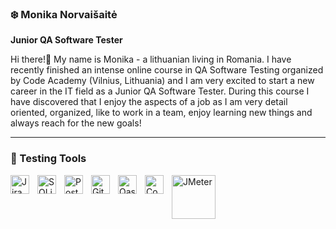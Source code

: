 ### ❄️ Monika Norvaišaitė
**Junior QA Software Tester**

Hi there!👋 My name is Monika - a lithuanian living in Romania. 
I have recently finished an intense online course in QA Software Testing organized by Code Academy (Vilnius, Lithuania) and I am very excited to start a new career in the IT field as a Junior QA Software Tester. 
During this course I have discovered that I enjoy the aspects of a job as I am very detail oriented, organized, like to work in a team, enjoy learning new things and always reach for the new goals!

- - -

### 🧰 Testing Tools

<img align="left" alt="Jira" width="30px" style="padding-right:10px;" src="https://cdn.jsdelivr.net/gh/devicons/devicon@latest/icons/jira/jira-original-wordmark.svg"/>
<img align="left" alt="SQLite" width="30px" style="padding-right:10px;" src="https://cdn.jsdelivr.net/gh/devicons/devicon@latest/icons/sqlite/sqlite-original.svg"
<img align="left" alt="VSCode" width="30px" style="padding-right:10px;" src="https://cdn.jsdelivr.net/gh/devicons/devicon@latest/icons/vscode/vscode-original-wordmark.svg" />
<img align="left" alt="PostMan" width="30px" style="padding-right:10px;" src="https://cdn.jsdelivr.net/gh/devicons/devicon@latest/icons/postman/postman-original.svg" />
<img align="left" alt="GitHub" width="30px" style="padding-right:10px;" src="https://cdn.jsdelivr.net/gh/devicons/devicon/icons/github/github-original.svg" />
<img align="left" alt="Qase" width="30px" style="padding-right:10px;" src="https://images.crunchbase.com/image/upload/c_pad,f_auto,q_auto:eco,dpr_1/lidndmud8ysoncox1umx"/>
<img align="left" alt="Confluence" width="30px" style="padding-right:10px;" src="https://cdn.jsdelivr.net/gh/devicons/devicon@latest/icons/confluence/confluence-plain-wordmark.svg" />
<img align="left" alt="JMeter" width="70px" style="padding-right:10px;" src="https://www.angleritech.com/wp-content/uploads/2017/10/asf-logo.png" />
<br />

#



<!--
**MonikaNor/MonikaNor** is a ✨ _special_ ✨ repository because its `README.md` (this file) appears on your GitHub profile.

Here are some ideas to get you started:

- 🔭 I’m currently working on ...
- 🌱 I’m currently learning ...
- 👯 I’m looking to collaborate on ...
- 🤔 I’m looking for help with ...
- 💬 Ask me about ...
- 📫 How to reach me: ...
- 😄 Pronouns: ...
- ⚡ Fun fact: ...
-->
